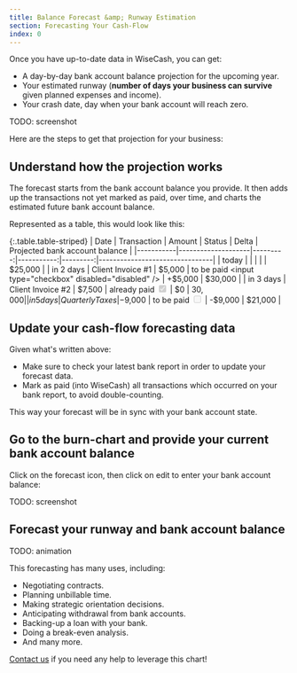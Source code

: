 ```yaml
---
title: Balance Forecast &amp; Runway Estimation
section: Forecasting Your Cash-Flow
index: 0
---
```


Once you have up-to-date data in WiseCash, you can get:

* A day-by-day bank account balance projection for the upcoming year.
* Your estimated runway (**number of days your business can survive** given planned expenses and income).
* Your crash date, day when your bank account will reach zero.

TODO: screenshot

Here are the steps to get that projection for your business:

## Understand how the projection works

The forecast starts from the bank account balance you provide. It then adds up the transactions not yet marked as paid, over time, and charts the estimated future bank account balance.

Represented as a table, this would look like this:

{:.table.table-striped}
|  Date     | Transaction        | Amount   | Status     |    Delta | Projected bank account balance |
|-----------|--------------------|---------:|-----------:|---------:|--------------------------------|
| today     |                    |          |            |          |                        $25,000 |
| in 2 days |  Client Invoice #1 |   $5,000 | to be paid <input type="checkbox" disabled="disabled" /> |  +$5,000 |                        $30,000 |
| in 3 days |  Client Invoice #2 |   $7,500 | already paid <input type="checkbox" checked="checked" disabled="disabled" />  |       $0 |                  $30,000 |
| in 5 days |    Quarterly Taxes | -$9,000 | to be paid <input type="checkbox" disabled="disabled" /> | -$9,000 |                        $21,000 |

## Update your cash-flow forecasting data

Given what's written above:

* Make sure to check your latest bank report in order to update your forecast data.
* Mark as paid (into WiseCash) all transactions which occurred on your bank report, to avoid double-counting.

This way your forecast will be in sync with your bank account state.

## Go to the burn-chart and provide your current bank account balance

Click on the forecast icon, then click on edit to enter your bank account balance:

TODO: screenshot

## Forecast your runway and bank account balance

TODO: animation

This forecasting has many uses, including:

* Negotiating contracts.
* Planning unbillable time.
* Making strategic orientation decisions.
* Anticipating withdrawal from bank accounts.
* Backing-up a loan with your bank.
* Doing a break-even analysis.
* And many more.

<a href="mailto:support@wisecashhq.com">Contact us</a> if you need any help to leverage this chart!
